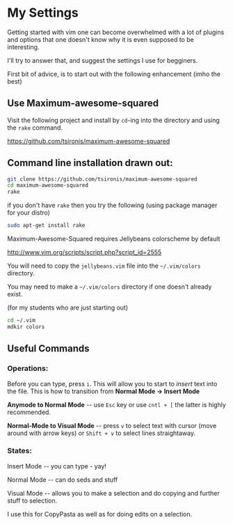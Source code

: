 My Settings
===========

Getting started with vim one can become overwhelmed with a lot of plugins and options that one doesn't know why it is even supposed to be interesting.

I'll try to answer that, and suggest the settings I use for begginers.


First bit of advice, is to start out with the following enhancement (imho the best)

Use Maximum-awesome-squared
---------------------------

Visit the following project and install by `cd`-ing into the directory and using the `rake` command.

https://github.com/tsironis/maximum-awesome-squared

## Command line installation drawn out:
```bash
git clone https://github.com/tsironis/maximum-awesome-squared
cd maximum-awesome-squared
rake
```

if you don't have `rake` then you try the following (using package manager for your distro)

```bash
sudo apt-get install rake
```


Maximum-Awesome-Squared requires Jellybeans colorscheme by default

http://www.vim.org/scripts/script.php?script_id=2555

You will need to copy the `jellybeans.vim` file into the `~/.vim/colors` directory.

You may need to make a `~/.vim/colors` directory if one doesn't already exist.


(for my students who are just starting out)
```bash
cd ~/.vim
mdkir colors
```

Useful Commands
---------------

### Operations:


Before you can type, press `i`.  This will allow you to start to *insert* text into the file.
This is how to transition from **Normal Mode -> Insert Mode**

**Anymode to Normal Mode** -- use `Esc` key or use `cntl + [` the latter is highly recommended.

**Normal-Mode to Visual Mode** -- press `v` to select text with cursor (move around with arrow keys) or `Shift + v` to select lines straightaway.


### States:

Insert Mode -- you can type - yay!

Normal Mode -- can do seds and stuff

Visual Mode -- allows you to make a selection and do copying and further stuff to selection.

I use this for CopyPasta as well as for doing edits on a selection.
